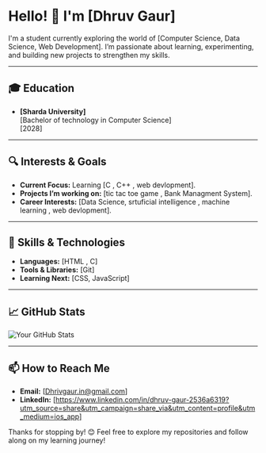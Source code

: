 # Hello! 👋 I'm [Dhruv Gaur]

I'm a student currently exploring the world of [Computer Science, Data Science, Web Development]. I’m passionate about learning, experimenting, and building new projects to strengthen my skills.

---

## 🎓 Education

- **[Sharda University]**  
  [Bachelor of technology in Computer Science]  
  [2028]

---

## 🔍 Interests & Goals

- **Current Focus:** Learning [C , C++ , web devlopment].
- **Projects I’m working on:** [tic tac toe game , Bank Managment System].
- **Career Interests:** [Data Science, srtuficial intelligence , machine learning , web devlopment].

---

## 🌱 Skills & Technologies

- **Languages:** [HTML , C]
- **Tools & Libraries:** [Git]
- **Learning Next:** [CSS, JavaScript]

---

## 📈 GitHub Stats

![Your GitHub Stats](https://github-readme-stats.vercel.app/api?username=your-username&show_icons=true&theme=radical)

---

## 📫 How to Reach Me

- **Email:** [Dhrivgaur.in@gmail.com]
- **LinkedIn:** [https://www.linkedin.com/in/dhruv-gaur-2536a6319?utm_source=share&utm_campaign=share_via&utm_content=profile&utm_medium=ios_app]

Thanks for stopping by! 😊 Feel free to explore my repositories and follow along on my learning journey!
